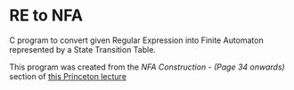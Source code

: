 # RE to NFA
C program to convert given Regular Expression into Finite Automaton represented by a State Transition Table.

This program was created from the _NFA Construction - (Page 34 onwards)_ section of [this Princeton lecture](https://algs4.cs.princeton.edu/lectures/54RegularExpressions.pdf)

